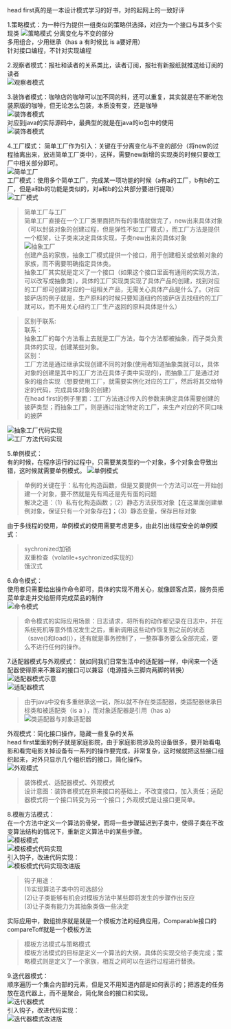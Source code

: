 head first真的是一本设计模式学习的好书，对的起网上的一致好评

1.策略模式：为一种行为提供一组类似的策略供选择，对应为一个接口与其多个实现类
![策略模式](../image/设计模式/策略模式的核心思想示意图.png "策略模式")
分离变化与不变的部分  
多用组合，少用继承（has a 有时候比 is a要好用）  
针对接口编程，不针对实现编程  

2.观察者模式：报社和读者的关系类比，读者订阅，报社有新报纸就推送给订阅的读者  
![观察者模式](../image/设计模式/观察者模式的核心思想示意图.png "观察者模式")  


3.装饰者模式：咖啡店的咖啡可以加不同的料，还可以重复，其实就是在不断地包装原版的咖啡，但无论怎么包装，本质没有变，还是咖啡  
![装饰者模式](../image/设计模式/装饰者模式的核心思想示意图.png)   
对应到java的实际源码中，最典型的就是在java的io包中的使用  
![装饰者模式](../image/设计模式/装饰者模式在java的io包中的使用.png)   

4.工厂模式：
简单工厂作为引入：关键在于分离变化与不变的部分（将new的过程抽离出来，放进简单工厂类中），这样，需要new新增的实现类的时候只要改工厂中相关部分即可。  
![简单工厂](../image/设计模式/简单工厂.png)  
工厂模式：使用多个简单工厂，完成某一项功能的时候（a有a的工厂，b有b的工厂，但是a和b的功能是类似的，对a和b的公共部分要进行提取）  
![工厂模式](../image/设计模式/工厂模式的核心思想示意图.png)   
>简单工厂与工厂  
>简单工厂直接在一个工厂类里面把所有的事情就做完了，new出来具体对象（可以封装对象的创建过程，但是弹性不如工厂模式），而工厂方法是提供一个框架，让子类来决定具体实现，子类new出来的具体对象  
![抽象工厂](../image/设计模式/抽象工厂模式的核心思想示意图.png)  
创建产品的家族，抽象工厂模式提供一个接口，用于创建相关或依赖对象的家族，而不需要明确指定具体类。  
>抽象工厂其实就是定义了一个接口（如果这个接口里面有通用的实现方法，可以改写成抽象类），具体的工厂实现类实现了具体产品的创建，找到对应的工厂即可创建对应的一组相关产品，无需关心具体产品是什么了。（对应披萨店的例子就是，生产原料的时候只要知道纽约的披萨店去找纽约的工厂就可以，而不用关心纽约工厂生产返回的原料具体是什么）  

>区别于联系:  
>联系：  
>抽象工厂的每个方法看上去就是工厂方法，每个方法都被抽象，而子类负责具体的实现，创建某些对象。  
>区别：  
>工厂方法是通过继承实现创建不同的对象(使用者知道抽象类就可以，具体对象的创建是其中的工厂方法在具体子类中实现的)，而抽象工厂是通过对象的组合实现（想要使用工厂，就需要实例化对应的工厂，然后将其交给特定的代码，完成具体对象的创建）  
>在head first的例子里面：工厂方法通过传入的参数来确定具体需要创建的披萨类型；而抽象工厂，则是通过指定特定的工厂，来生产对应的不同口味的披萨  

![抽象工厂代码实现](../image/设计模式/抽象工厂关键部分的代码实现.png)  
![工厂方法代码实现](../image/设计模式/工厂方法关键部分的代码实现.png)  

5.单例模式：  
有的时候，在程序运行的过程中，只需要某类型的一个对象，多个对象会导致出错，这时候就需要单例模式。
![单例模式](../image/设计模式/单例模式的核心思想示意图.png)  
>单例的关键在于：私有化构造函数，但是又要提供一个方法可以在一开始创建一个对象，要不然就是先有鸡还是先有蛋的问题  
>解决之道：（1）私有化构造函数；（2）静态方法获取对象【在这里面创建单例对象，保证只有一个对象存在】；（3）静态变量，保存目标对象  

由于多线程的使用，单例模式的使用需要考虑更多，由此引出线程安全的单例模式：  
>sychronized加锁  
>双重检查（volatile+sychronized实现的）  
>饿汉式  


6.命令模式：  
使用者只需要给出操作命令即可，具体的实现不用关心，就像顾客点菜，服务员把菜单拿走并交给厨师完成菜品的制作  
![命令模式](../image/设计模式/命令模式的核心思想示意图.png)  
>命令模式的实际应用场景：日志请求，将所有的动作都记录在日志中，并在系统死机等意外情况发生之后，重新调用这些动作恢复到之前的状态（save()和load()），还有就是事务控制了，一整群事务要么全部完成，要么不进行任何的操作。  

7.适配器模式与外观模式：
就如同我们日常生活中的适配器一样，中间来一个适配器使得原来不兼容的接口可以兼容（电源插头三脚向两脚的转换）
![适配器模式示意](../image/设计模式/适配器模式设计示意图.png)  
![适配器模式](../image/设计模式/适配器模式的核心思想示意图.png)  
>由于java中没有多重继承这一说，所以就不存在类适配器，类适配器继承目标类和被适配类（is a
），而对象适配器是引用（has a）
![类适配器与对象适配器](../image/设计模式/类适配器与对象适配器.png)  

外观模式：简化接口操作，隐藏一些复杂的关系  
head first里面的例子就是家庭影院，由于家庭影院涉及的设备很多，要开始看电影和看完电影关掉设备有一系列的操作要完成，非常复杂，这时候就把这些接口组织起来，对外只显示几个组织后的接口，简化操作。  
![外观模式](../image/设计模式/外观模式的核心思想示意图.png)  

>装饰模式、适配器模式、外观模式  
>设计意图：装饰者模式在原来接口的基础上，不改变接口，加入责任；适配器模式将一个接口转变为另一个接口；外观模式是让接口更简单。  

8.模板方法模式：  
在一个方法中定义一个算法的骨架，而将一些步骤延迟到子类中，使得子类在不改变算法结构的情况下，重新定义算法中的某些步骤。  
![模板模式](../image/设计模式/模板模式的核心思想示意图.png)  
![模板模式代码实现](../image/设计模式/模板模式关键部分的代码实现.png)  
引入钩子，改进代码实现：  
![模板模式代码实现改进版](../image/设计模式/模板模式关键部分的代码实现改进版.png)   
>钩子用途：  
>(1)实现算法子类中的可选部分  
>(2)让子类能够有机会对模板方法中某些即将发生的步骤作出反应  
>(3)让子类有能力为其抽象类做一些决定  

实际应用中，数组排序就是就是一个模板方法的经典应用，Comparable接口的compareToff就是一个模板方法

>模板方法模式与策略模式  
>模板方法模式的目标是定义一个算法的大纲，具体的实现交给子类完成；策略模式则是定义了一个家族，相互之间可以在运行过程进行替换。   

9.迭代器模式：  
顺序遍历一个集合内部的元素，但是又不用知道内部是如何表示的；把游走的任务放在迭代器上，而不是聚合，简化聚合的接口和实现。  
![迭代器模式](../image/设计模式/迭代器模式的核心思想示意图.png)  
引入钩子，改进代码实现：  
![迭代器模式改进版](../image/设计模式/迭代器模式的核心思想示意图改进版.png)   





